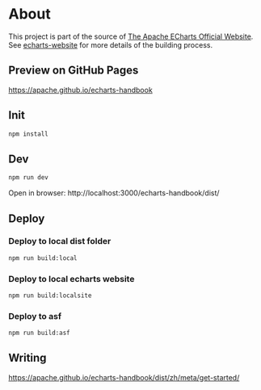# About

This project is part of the source of [The Apache ECharts Official Website](https://echarts.apache.org/). See [echarts-website](https://github.com/apache/echarts-website) for more details of the building process.

## Preview on GitHub Pages

https://apache.github.io/echarts-handbook

## Init

```bash
npm install
```

## Dev

```bash
npm run dev
```

Open in browser: http://localhost:3000/echarts-handbook/dist/

## Deploy

### Deploy to local dist folder

```bash
npm run build:local
```

### Deploy to local echarts website

```bash
npm run build:localsite
```

### Deploy to asf

```bash
npm run build:asf
```

## Writing

https://apache.github.io/echarts-handbook/dist/zh/meta/get-started/
